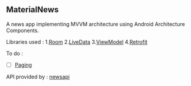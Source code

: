 ## MaterialNews

A news app implementing MVVM architecture using Android Architecture Components.

Libraries used : 
1.[Room](https://developer.android.com/topic/libraries/architecture/room)
2.[LiveData](https://developer.android.com/topic/libraries/architecture/livedata)
3.[ViewModel](https://developer.android.com/topic/libraries/architecture/viewmodel)
4.[Retrofit](https://square.github.io/retrofit)

To do :

- [ ] [Paging](https://developer.android.com/topic/libraries/architecture/paging)

API provided by : [newsapi](https://newsapi.org)

